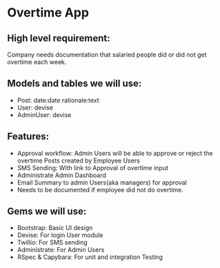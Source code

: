 # Overtime App   

## High level requirement: 
Company needs documentation that salaried people did or did not get overtime each week. 

## Models and tables we will use:   
* Post: date:date rationale:text
* User: devise
* AdminUser: devise 

## Features:   
* Approval workflow: Admin Users will be able to approve or reject the overtime Posts created by Employee Users
* SMS Sending: With link to Approval of overtime input
* Administrate Admin Dashboard
* Email Summary to admin Users(aka managers) for approval
* Needs to be documented if employee did not do overtime.   

## Gems we will use:   
* Bootstrap: Basic UI design
* Devise: For login User module
* Twillio: For SMS sending
* Administrate: For Admin Users
* RSpec & Capybara: For unit and integration Testing
